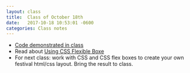 ```yaml
---
layout: class
title:  Class of October 18th 
date:   2017-10-18 10:53:01 -0600
categories: Class notes
---
```


- [Code demonstrated in class](https://github.com/revitalk/mmp200/tree/master/class-demo/festival)
- Read about [Using CSS Flexible Boxe](https://developer.mozilla.org/en-US/docs/Web/CSS/CSS_Flexible_Box_Layout/Using_CSS_flexible_boxes)
- For next class: work with CSS and CSS flex boxes to create your own festival html/css layout. Bring the result to class.
